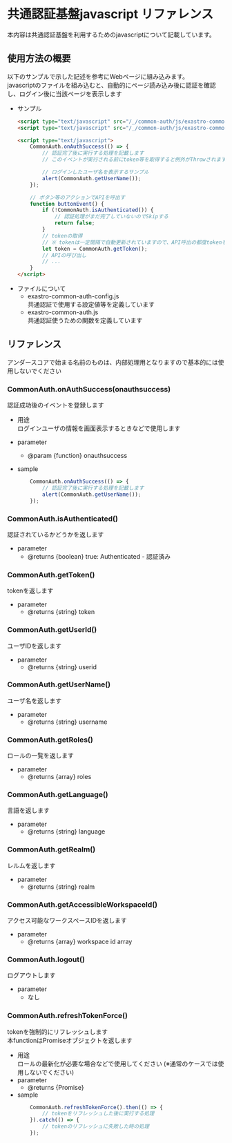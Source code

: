 # 共通認証基盤javascript リファレンス

本内容は共通認証基盤を利用するためのjavascriptについて記載しています。

## 使用方法の概要
以下のサンプルで示した記述を参考にWebページに組み込みます。<br>
javascriptのファイルを組み込むと、自動的にページ読み込み後に認証を確認し、ログイン後に当該ページを表示します<br>

- サンプル
    ```html
    <script type="text/javascript" src="/_/common-auth/js/exastro-common-auth-config.js"></script>
    <script type="text/javascript" src="/_/common-auth/js/exastro-common-auth.js"></script>

    <script type="text/javascript">
        CommonAuth.onAuthSuccess(() => {
            // 認証完了後に実行する処理を記載します
            // このイベントが実行される前にtoken等を取得すると例外がThrowされます

            // ログインしたユーザ名を表示するサンプル
            alert(CommonAuth.getUserName());
        });

        // ボタン等のアクションでAPIを呼出す
        function buttonEvent() {
            if (!CommonAuth.isAuthenticated()) {
                // 認証処理がまだ完了していないのでSkipする
                return false;
            }
            // tokenの取得
            // ※ tokenは一定間隔で自動更新されていますので、API呼出の都度tokenを取得してください
            let token = CommonAuth.getToken();
            // APIの呼び出し
            // ...
        }
    </script>
    ```
- ファイルについて
    - exastro-common-auth-config.js<br>
        共通認証で使用する設定値等を定義しています
    - exastro-common-auth.js<br>
        共通認証使うための関数を定義しています

## リファレンス
アンダースコアで始まる名前のものは、内部処理用となりますので基本的には使用しないでください<br>

### CommonAuth.onAuthSuccess(onauthsuccess)
認証成功後のイベントを登録します<br>

- 用途<br>
    ログインユーザの情報を画面表示するときなどで使用します

- parameter
    - @param {function} onauthsuccess

- sample
    ```javascript
        CommonAuth.onAuthSuccess(() => {
            // 認証完了後に実行する処理を記載します
            alert(CommonAuth.getUserName());
        });
    ```

### CommonAuth.isAuthenticated()
認証されているかどうかを返します<br>

- parameter
    - @returns {boolean} true: Authenticated - 認証済み

### CommonAuth.getToken()
tokenを返します

- parameter
    - @returns {string} token

### CommonAuth.getUserId()
ユーザIDを返します<br>

- parameter
    - @returns {string} userid

### CommonAuth.getUserName()
ユーザ名を返します<br>
- parameter
    - @returns {string} username

### CommonAuth.getRoles()
ロールの一覧を返します<br>
- parameter
    - @returns {array} roles

### CommonAuth.getLanguage()
言語を返します<br>
- parameter
    - @returns {string} language

### CommonAuth.getRealm()
レルムを返します<br>
- parameter
    - @returns {string} realm

### CommonAuth.getAccessibleWorkspaceId()
アクセス可能なワークスペースIDを返します<br>
- parameter
    - @returns {array} workspace id array

### CommonAuth.logout()
ログアウトします
- parameter
    - なし

### CommonAuth.refreshTokenForce()
tokenを強制的にリフレッシュします<br>
本functionはPromiseオブジェクトを返します

- 用途<br>
    ロールの最新化が必要な場合などで使用してください (※通常のケースでは使用しないでください)<br>
- parameter
    - @returns {Promise}
- sample
    ```javascript
        CommonAuth.refreshTokenForce().then(() => {
            // tokenをリフレッシュした後に実行する処理
        }).catch(() => {
            // tokenのリフレッシュに失敗した時の処理
        });
    ```


